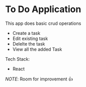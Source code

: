 # To Do Application

This app does basic crud operations
- Create a task
- Edit existing task
- Delelte the task
- View all the added Task

Tech Stack: 
- React

*NOTE*: Room for improvement 👍
